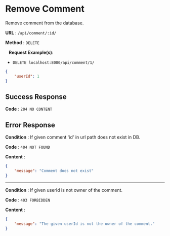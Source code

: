 # Remove Comment

Remove comment from the database.  

**URL** : `/api/comment/:id/`

**Method** : `DELETE `

` `
**Request Example(s)**:

* `DELETE localhost:8000/api/comment/1/`
```json
{
    "userId": 1
}
 ```


## Success Response

**Code** : `204 NO CONTENT`


## Error Response


**Condition** : If given  comment 'id' in url path does not exist in DB.

**Code** : `404 NOT FOUND`

**Content** :

```json
{
    "message": "Comment does not exist"
}
```
<hr>


**Condition** : If given userId is not owner of the comment.

**Code** : `403 FORBIDDEN`

**Content** :

```json
{
    "message": "The given userId is not the owner of the comment."
}
```